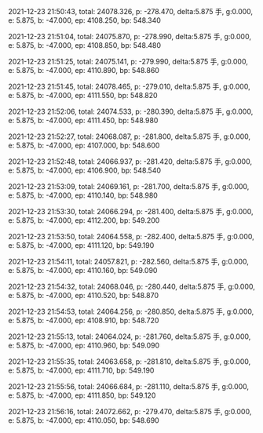 2021-12-23 21:50:43, total: 24078.326, p: -278.470, delta:5.875 手, g:0.000, e: 5.875, b: -47.000, ep: 4108.250, bp: 548.340

2021-12-23 21:51:04, total: 24075.870, p: -278.990, delta:5.875 手, g:0.000, e: 5.875, b: -47.000, ep: 4108.850, bp: 548.480

2021-12-23 21:51:25, total: 24075.141, p: -279.990, delta:5.875 手, g:0.000, e: 5.875, b: -47.000, ep: 4110.890, bp: 548.860

2021-12-23 21:51:45, total: 24078.465, p: -279.010, delta:5.875 手, g:0.000, e: 5.875, b: -47.000, ep: 4111.550, bp: 548.820

2021-12-23 21:52:06, total: 24074.533, p: -280.390, delta:5.875 手, g:0.000, e: 5.875, b: -47.000, ep: 4111.450, bp: 548.980

2021-12-23 21:52:27, total: 24068.087, p: -281.800, delta:5.875 手, g:0.000, e: 5.875, b: -47.000, ep: 4107.000, bp: 548.600

2021-12-23 21:52:48, total: 24066.937, p: -281.420, delta:5.875 手, g:0.000, e: 5.875, b: -47.000, ep: 4106.900, bp: 548.540

2021-12-23 21:53:09, total: 24069.161, p: -281.700, delta:5.875 手, g:0.000, e: 5.875, b: -47.000, ep: 4110.140, bp: 548.980

2021-12-23 21:53:30, total: 24066.294, p: -281.400, delta:5.875 手, g:0.000, e: 5.875, b: -47.000, ep: 4112.200, bp: 549.200

2021-12-23 21:53:50, total: 24064.558, p: -282.400, delta:5.875 手, g:0.000, e: 5.875, b: -47.000, ep: 4111.120, bp: 549.190

2021-12-23 21:54:11, total: 24057.821, p: -282.560, delta:5.875 手, g:0.000, e: 5.875, b: -47.000, ep: 4110.160, bp: 549.090

2021-12-23 21:54:32, total: 24068.046, p: -280.440, delta:5.875 手, g:0.000, e: 5.875, b: -47.000, ep: 4110.520, bp: 548.870

2021-12-23 21:54:53, total: 24064.256, p: -280.850, delta:5.875 手, g:0.000, e: 5.875, b: -47.000, ep: 4108.910, bp: 548.720

2021-12-23 21:55:13, total: 24064.024, p: -281.760, delta:5.875 手, g:0.000, e: 5.875, b: -47.000, ep: 4110.960, bp: 549.090

2021-12-23 21:55:35, total: 24063.658, p: -281.810, delta:5.875 手, g:0.000, e: 5.875, b: -47.000, ep: 4111.710, bp: 549.190

2021-12-23 21:55:56, total: 24066.684, p: -281.110, delta:5.875 手, g:0.000, e: 5.875, b: -47.000, ep: 4111.850, bp: 549.120

2021-12-23 21:56:16, total: 24072.662, p: -279.470, delta:5.875 手, g:0.000, e: 5.875, b: -47.000, ep: 4110.050, bp: 548.690